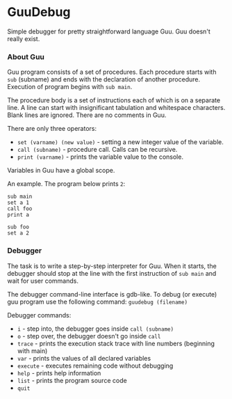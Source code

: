 # GuuDebug

Simple debugger for pretty straightforward language Guu.
Guu doesn't really exist.

### About Guu

Guu program consists of a set of procedures.
Each procedure starts with `sub` (subname) and ends with the declaration of another procedure.
Execution of program begins with `sub main`.

The procedure body is a set of instructions each of which is on a separate line.
A line can start with insignificant tabulation and whitespace characters.
Blank lines are ignored. There are no comments in Guu.

There are only three operators:
- `set (varname) (new value)` - setting a new integer value of the variable.
- `call (subname)` - procedure call. Calls can be recursive.
- `print (varname)` - prints the variable value to the console.

Variables in Guu have a global scope.

An example. The program below prints `2`:
```
sub main
set a 1
call foo
print a

sub foo
set a 2
```

### Debugger

The task is to write a step-by-step interpreter for Guu.
When it starts, the debugger should stop at the line with the first instruction of `sub main` and wait for user commands.

The debugger command-line interface is gdb-like.
To debug (or execute) guu program use the following command: `guudebug (filename)`

Debugger commands:
- `i` - step into, the debugger goes inside `call (subname)`
- `o` - step over, the debugger doesn't go inside `call`
- `trace` - prints the execution stack trace with line numbers (beginning with main)
- `var` - prints the values of all declared variables
- `execute` - executes remaining code without debugging
- `help` - prints help information
- `list` - prints the program source code
- `quit`